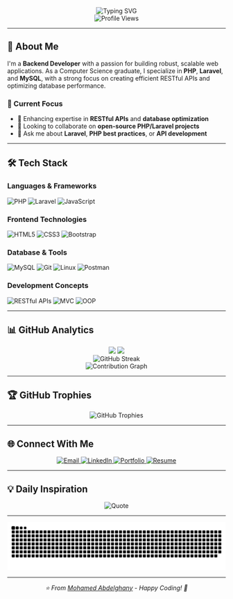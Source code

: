<div align="center">
  <img src="https://readme-typing-svg.herokuapp.com?font=Fira+Code&size=30&pause=1000&color=36BCF7&center=true&vCenter=true&width=600&lines=Hi+there%2C+I'm+Mohamed+Abdelghany!+%F0%9F%91%8B;Backend+Developer+%7C+PHP+%7C+Laravel;Passionate+about+Clean+Code+%26+APIs" alt="Typing SVG" />
</div>

<div align="center">
  <img src="https://komarev.com/ghpvc/?username=abdelghany-77&style=for-the-badge&color=blue" alt="Profile Views"/>
</div>

---

## 🚀 About Me

I'm a **Backend Developer** with a passion for building robust, scalable web applications. As a Computer Science graduate, I specialize in **PHP**, **Laravel**, and **MySQL**, with a strong focus on creating efficient RESTful APIs and optimizing database performance.


### 🎯 Current Focus
- 🔭 Enhancing expertise in **RESTful APIs** and **database optimization**
- 👯 Looking to collaborate on **open-source PHP/Laravel projects**
- 💬 Ask me about **Laravel**, **PHP best practices**, or **API development**

---

## 🛠️ Tech Stack

### **Languages & Frameworks**
![PHP](https://img.shields.io/badge/PHP-%23777BB4.svg?style=for-the-badge&logo=php&logoColor=white)
![Laravel](https://img.shields.io/badge/Laravel-%23FF2D20.svg?style=for-the-badge&logo=laravel&logoColor=white)
![JavaScript](https://img.shields.io/badge/JavaScript-%23323330.svg?style=for-the-badge&logo=javascript&logoColor=%23F7DF1E)

### **Frontend Technologies**
![HTML5](https://img.shields.io/badge/HTML5-%23E34F26.svg?style=for-the-badge&logo=html5&logoColor=white)
![CSS3](https://img.shields.io/badge/CSS3-%231572B6.svg?style=for-the-badge&logo=css3&logoColor=white)
![Bootstrap](https://img.shields.io/badge/Bootstrap-%23563D7C.svg?style=for-the-badge&logo=bootstrap&logoColor=white)

### **Database & Tools**
![MySQL](https://img.shields.io/badge/MySQL-%2300f.svg?style=for-the-badge&logo=mysql&logoColor=white)
![Git](https://img.shields.io/badge/Git-%23F05033.svg?style=for-the-badge&logo=git&logoColor=white)
![Linux](https://img.shields.io/badge/Linux-%23FCC624.svg?style=for-the-badge&logo=linux&logoColor=black)
![Postman](https://img.shields.io/badge/Postman-FF6C37?style=for-the-badge&logo=postman&logoColor=white)

### **Development Concepts**
![RESTful APIs](https://img.shields.io/badge/RESTful%20APIs-%230072C6.svg?style=for-the-badge&logo=api&logoColor=white)
![MVC](https://img.shields.io/badge/MVC%20Architecture-%23000000.svg?style=for-the-badge)
![OOP](https://img.shields.io/badge/OOP-%23007ACC.svg?style=for-the-badge)

---

## 📊 GitHub Analytics

<div align="center">
  <img height="180em" src="https://github-readme-stats.vercel.app/api?username=abdelghany-77&show_icons=true&theme=dracula&include_all_commits=true&count_private=true"/>
  <img height="180em" src="https://github-readme-stats.vercel.app/api/top-langs/?username=abdelghany-77&layout=compact&langs_count=8&theme=dracula"/>
</div>

<div align="center">
  <img src="https://github-readme-streak-stats.herokuapp.com/?user=abdelghany-77&theme=dracula&hide_border=false" alt="GitHub Streak"/>
</div>

<div align="center">
  <img src="https://github-readme-activity-graph.vercel.app/graph?username=abdelghany-77&theme=dracula&area=true&hide_border=true" alt="Contribution Graph"/>
</div>

---

## 🏆 GitHub Trophies
<div align="center">
  <img src="https://github-profile-trophy.vercel.app/?username=abdelghany-77&theme=dracula&no-frame=false&no-bg=false&margin-w=4&row=1" alt="GitHub Trophies"/>
</div>

---

## 🌐 Connect With Me

<div align="center">
  <a href="mailto:moabdelghany77@gmail.com?subject=Contact%20from%20GitHub&body=Hello%20Mohamed,">
    <img src="https://img.shields.io/badge/Email-D14836?style=for-the-badge&logo=gmail&logoColor=white" alt="Email" />
  </a>
  <a href="https://www.linkedin.com/in/mohamed-abdelghany-3a53351b7" target="_blank">
    <img src="https://img.shields.io/badge/LinkedIn-%230077B5.svg?style=for-the-badge&logo=linkedin&logoColor=white" alt="LinkedIn" />
  </a>
  <a href="https://abdelghany-77.github.io" target="_blank">
    <img src="https://img.shields.io/badge/Portfolio-%23000000.svg?style=for-the-badge&logo=firefox&logoColor=%23FF7139" alt="Portfolio" />
  </a>
  <a href="https://drive.google.com/drive/folders/1Q8dhVO7dVE5Fo1jYZQWwS8w1p1xdoQOs" target="_blank">
    <img src="https://img.shields.io/badge/Resume-4285F4?style=for-the-badge&logo=google-drive&logoColor=white" alt="Resume" />
  </a>
</div>

---

## 💡 Daily Inspiration

<div align="center">
  <img src="https://quotes-github-readme.vercel.app/api?type=horizontal&theme=dracula&quote=Code%20is%20like%20humor.%20When%20you%20have%20to%20explain%20it,%20it's%20bad.&author=Cory%20House" alt="Quote"/>
</div>

---

<div align="center">
  <img src="https://raw.githubusercontent.com/Platane/snk/output/github-contribution-grid-snake.svg" alt="Snake animation" />
</div>

---

<div align="center">
  <i>⭐️ From <a href="https://github.com/abdelghany-77">Mohamed Abdelghany</a> - Happy Coding! 🚀</i>
</div>
